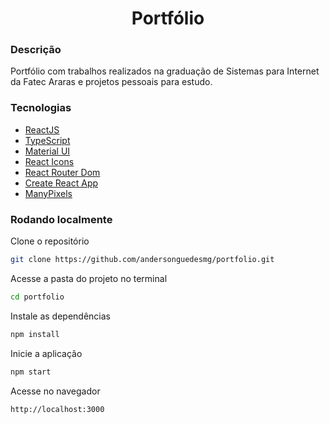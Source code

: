 <h1 align="center">Portfólio</h1>

### Descrição

Portfólio com trabalhos realizados na graduação de Sistemas para Internet da Fatec Araras e projetos pessoais para estudo.

### Tecnologias

- [ReactJS](https://reactjs.org/)
- [TypeScript](https://www.typescriptlang.org/)
- [Material UI](https://mui.com/pt/)
- [React Icons](https://react-icons.github.io/react-icons)
- [React Router Dom](https://v5.reactrouter.com/)
- [Create React App](https://github.com/facebook/create-react-app)
- [ManyPixels](https://www.manypixels.co/)

### Rodando localmente

Clone o repositório

```bash
git clone https://github.com/andersonguedesmg/portfolio.git
```

Acesse a pasta do projeto no terminal

```bash
cd portfolio
```

Instale as dependências

```bash
npm install
```

Inicie a aplicação

```bash
npm start
```

Acesse no navegador

```bash
http://localhost:3000
```
